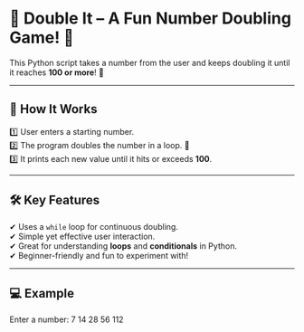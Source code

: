 # 🔢 Double It – A Fun Number Doubling Game! 🚀

This Python script takes a number from the user and keeps doubling it until it reaches **100 or more**! 🎯

---

## 📌 How It Works

1️⃣ User enters a starting number.  
2️⃣ The program doubles the number in a loop. 🔄  
3️⃣ It prints each new value until it hits or exceeds **100**.

---

## 🛠 Key Features

✔ Uses a `while` loop for continuous doubling.  
✔ Simple yet effective user interaction.  
✔ Great for understanding **loops** and **conditionals** in Python.  
✔ Beginner-friendly and fun to experiment with!

---

## 💻 Example
Enter a number: 7
14
28
56
112

